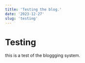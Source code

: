 ```yaml
---
title: 'Testing the blog.'
date: '2023-12-27'
slug: 'testing'
---
```


# Testing

this is a test of the bloggging system.